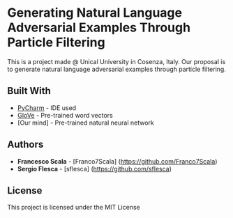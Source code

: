 # Generating Natural Language Adversarial Examples Through Particle Filtering

This is a project made @ Unical University in Cosenza, Italy. Our proposal is to generate natural language adversarial examples through particle filtering.

## Built With

* [PyCharm](https://www.jetbrains.com/pycharm/) - IDE used
* [GloVe](https://nlp.stanford.edu/projects/glove/) - Pre-trained word vectors
* [Our mind] - Pre-trained natural neural network

## Authors

* **Francesco Scala** - [Franco7Scala] (https://github.com/Franco7Scala)
* **Sergio Flesca** - [sflesca] (https://github.com/sflesca)

## License

This project is licensed under the MIT License
